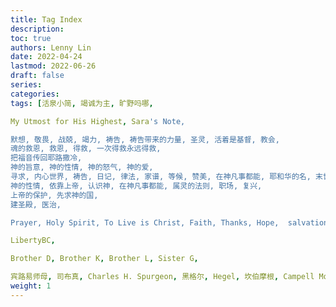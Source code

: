 ```yaml
---
title: Tag Index
description:
toc: true
authors: Lenny Lin
date: 2022-04-24
lastmod: 2022-06-26
draft: false
series: 
categories: 
tags: [活泉小简, 竭诚为主, 旷野吗哪,   

My Utmost for His Highest, Sara's Note,   

默想, 敬畏, 战兢, 竭力, 祷告, 祷告带来的力量, 圣灵, 活着是基督, 教会, 
魂的救恩, 救恩, 得救, 一次得救永远得救, 
把福音传回耶路撒冷, 
神的旨意, 神的性情, 神的怒气, 神的爱, 
寻求, 内心世界, 祷告, 日记, 律法, 家谱, 等候, 赞美, 在神凡事都能, 耶和华的名, 末世, 信心, 灵魂,  分别为圣, 
神的性情, 依靠上帝, 认识神, 在神凡事都能, 属灵的法则, 职场, 复兴, 
上帝的保护, 先求神的国, 
建圣殿, 医治, 

Prayer, Holy Spirit, To Live is Christ, Faith, Thanks, Hope,  salvation of soul, Lord's Prayer,   

LibertyBC, 

Brother D, Brother K, Brother L, Sister G, 

宾路易师母, 司布真, Charles H. Spurgeon, 黑格尔, Hegel, 坎伯摩根, Campell Morgan, Darby, Louis Voyer]
weight: 1
---
```


